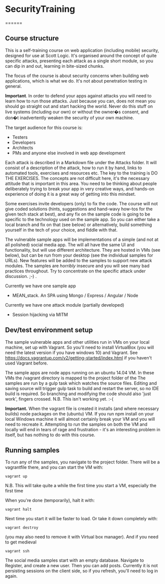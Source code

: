 # SecurityTraining
======

Course structure
-----

This is a self-training course on web application (including mobile) security, designed for use at Scott Logic. It's organised around the concept of quite specific attacks, presenting each attack as a single short module, so you can dip in and out, learning in bite-sized chunks.

The focus of the course is about security concerns when building web applications, which is what we do. It's not about penetration testing in general.

**Important**. In order to defend your apps against attacks you will need to learn how to run those attacks. Just because you can, does not mean you should go straight out and start hacking the world. Never do this stuff on live systems (including our own) or without the owner�s consent, and don�t inadvertently weaken the security of your own machine. 

The target audience for this course is:
* Testers
* Developers
* Architects 
* PMs and anyone else involved in web app development

Each attack is described in a Markdown file under the Attacks folder. It will consist of a description of the attack, how to run it by hand, links to automated tools, exercises and resources etc. The key to the training is DO THE EXERCISES. The concepts are not difficult here, it's the necessary attitude that is important in this area. You need to be thinking about people deliberately trying to break your app in very creative ways, and hands-on experience of doing it is a great way of getting into this mindset.

Some exercises invite developers (only) to fix the code. The course will not give coded solutions (hints, suggestions and hand-wavy how-tos for the given tech stack at best), and any fix on the sample code is going to be specific to the technology used on the sample app. So you can either take a local branch and fix on that (see below) or alternatively, build something yourself in the tech of your choice, and fiddle with that.

The vulnerable sample apps will be implementations of a simple (and not at all polished) social media app. The will all have the same UI and functionality, but will use different architecture. They are hosted in VMs (see below), but can be run from your desktop (see the individual samples for URLs). New features will be added to the samples to support new attack modules. The samples are *horribly* insecure and you will see many bad practices throughout. Try to concentrate on the specific attack under discussion. ;-) .

Currently we have one sample app
* MEAN_stack. An SPA using Mongo / Express / Angular / Node

Currently we have one attack module (partially developed)
* Session hijacking via MITM

Dev/test environment setup
-----

The sample vulnerable apps and other utilities run in VMs on your local machine, set up with Vagrant.
So you'll need to install VirtualBox (you will need the latest version if you have windows 10) and Vagrant.
See https://docs.vagrantup.com/v2/getting-started/index.html if you haven't used Vagrant before.

The sample apps are node apps running on an ubuntu 14.04 VM. In these VMs the /vagrant directory is mapped to the project folder of the  The samples are run by a gulp task which watches the source files. Editing and saving source will trigger gulp task to build and restart the server, so no IDE build is required. So branching and modifying the code should also 'just work', fingers crossed. N.B. This isn't working yet. :-(

**Important.** When the vagrant file is created it installs (and where necessary builds) node packages on the (ubuntu) VM. If you run npm install on your local Windows machine it will almost certainly break your VM and you will need to recreate it. Attempting to run the samples on both the VM and locally will end in tears of rage and frustration - it's an interesting problem in itself, but has nothing to do with this course.


Running samples
-----

To run any of the samples, you navigate to the project folder. There will be a vagrantfile there, and you can start the VM with:

	vagrant up

N.B. This will take quite a while the first time you start a VM, especially the first time

When you're done (temporarily), halt it with:

	vagrant halt
	
Next time you start it will be faster to load. Or take it down completely with:

	vagrant destroy

(you may also need to remove it with Virtual box manager). 
And if you need to get medieval

	vagrant ssh


The social media samples start with an empty database. Navigate to Register, and create a new user. Then you can add posts. Currently it is not persisting sessions on the client side, so if you refresh, you'll need to log in again.

